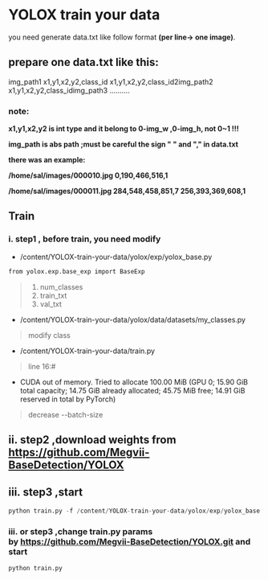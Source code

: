 # YOLOX train your data

you need generate data.txt like follow format **(per line-> one image)**.

## **prepare one data.txt like this:**

img_path1 x1,y1,x2,y2,class_id x1,y1,x2,y2,class_id2img_path2 x1,y1,x2,y2,class_idimg_path3 ..........

### **note:**

**x1,y1,x2,y2 is int type and it belong to 0-img_w ,0-img_h, not 0~1 !!!**

**img_path is abs path ;must be careful the sign " " and "," in data.txt**

**there was an example:**

**/home/sal/images/000010.jpg 0,190,466,516,1**

**/home/sal/images/000011.jpg 284,548,458,851,7 256,393,369,608,1**

## **Train**

### i. step1 , before train, you need modify
* /content/YOLOX-train-your-data/yolox/exp/yolox_base.py
```python
from yolox.exp.base_exp import BaseExp
```
> 1. num_classes
> 2. train_txt
> 3. val_txt
* /content/YOLOX-train-your-data/yolox/data/datasets/my_classes.py
> modify class
* /content/YOLOX-train-your-data/train.py
> line 16:#
* CUDA out of memory. Tried to allocate 100.00 MiB (GPU 0; 15.90 GiB total capacity; 14.75 GiB already allocated; 45.75 MiB free; 14.91 GiB reserved in total by PyTorch)
> decrease --batch-size

## ii. step2 ,download weights from https://github.com/Megvii-BaseDetection/YOLOX

## iii. step3 ,start

```python
python train.py -f /content/YOLOX-train-your-data/yolox/exp/yolox_base.py -c yolox_nano.pth -d 1 --batch-size 8
```

### iii. or step3 ,change train.py params by https://github.com/Megvii-BaseDetection/YOLOX.git and start

```python
python train.py
```

